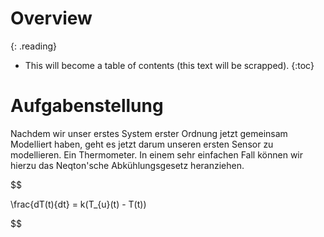 # Overview
{: .reading}

* This will become a table of contents (this text will be scrapped).
{:toc}


# Aufgabenstellung 

Nachdem wir unser erstes System erster Ordnung jetzt gemeinsam Modelliert haben, geht es jetzt darum unseren ersten Sensor zu modellieren. Ein Thermometer. In einem sehr einfachen Fall können wir hierzu das Neqton'sche Abkühlungsgesetz heranziehen. 

$$

\frac{dT(t){dt} = k(T_{u}(t) - T(t))

$$

